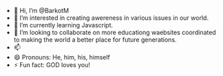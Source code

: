 - 👋 Hi, I’m @BarkotM
- 👀 I’m interested in creating awereness in various issues in our world.
- 🌱 I’m currently learning Javascript.
- 💞️ I’m looking to collaborate on more educationg waebsites coordinated to making the world a better place for future generations.
- 📫 
- 😄 Pronouns: He, him, his, himself
- ⚡ Fun fact: GOD loves you!

<!---
BarkotM/BarkotM is a ✨ special ✨ repository because its `README.md` (this file) appears on your GitHub profile.
You can click the Preview link to take a look at your changes.
--->
